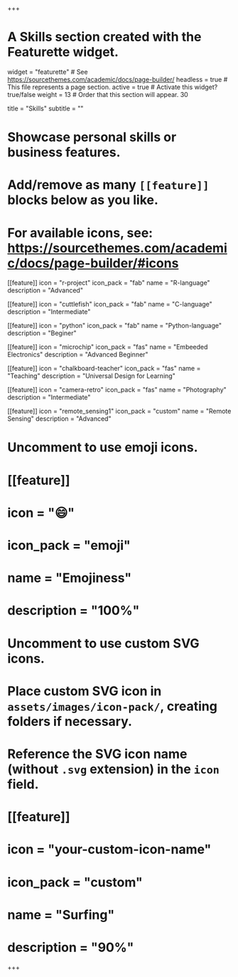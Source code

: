 +++
# A Skills section created with the Featurette widget.
widget = "featurette"  # See https://sourcethemes.com/academic/docs/page-builder/
headless = true  # This file represents a page section.
active = true  # Activate this widget? true/false
weight = 13  # Order that this section will appear. 30

title = "Skills"
subtitle = ""

# Showcase personal skills or business features.
# 
# Add/remove as many `[[feature]]` blocks below as you like.
# 
# For available icons, see: https://sourcethemes.com/academic/docs/page-builder/#icons

[[feature]]
  icon = "r-project"
  icon_pack = "fab"
  name = "R-language"
  description = "Advanced"
  
[[feature]]
  icon = "cuttlefish"
  icon_pack = "fab"
  name = "C-language"
  description = "Intermediate"

[[feature]]
  icon = "python"
  icon_pack = "fab"
  name = "Python-language"
  description = "Beginer"  
  
[[feature]]
  icon = "microchip"
  icon_pack = "fas"
  name = "Embeeded Electronics"
  description = "Advanced Beginner"

[[feature]]
  icon = "chalkboard-teacher" 
  icon_pack = "fas"
  name = "Teaching"
  description = "Universal Design for Learning"

[[feature]]
  icon = "camera-retro"
  icon_pack = "fas"
  name = "Photography"
  description = "Intermediate"
  
[[feature]]
  icon = "remote_sensing1"
  icon_pack = "custom"
  name = "Remote Sensing"
  description = "Advanced"

# Uncomment to use emoji icons.
# [[feature]]
#  icon = ":smile:"
#  icon_pack = "emoji"
#  name = "Emojiness"
#  description = "100%"  

# Uncomment to use custom SVG icons.
# Place custom SVG icon in `assets/images/icon-pack/`, creating folders if necessary.
# Reference the SVG icon name (without `.svg` extension) in the `icon` field.
# [[feature]]
#  icon = "your-custom-icon-name"
#  icon_pack = "custom"
#  name = "Surfing"
#  description = "90%"

+++
